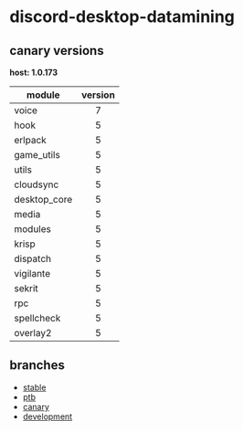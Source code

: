 # discord-desktop-datamining

## canary versions

**host: 1.0.173**

| module | version |
| ------ | :-----: |
| voice | 7 |
| hook | 5 |
| erlpack | 5 |
| game_utils | 5 |
| utils | 5 |
| cloudsync | 5 |
| desktop_core | 5 |
| media | 5 |
| modules | 5 |
| krisp | 5 |
| dispatch | 5 |
| vigilante | 5 |
| sekrit | 5 |
| rpc | 5 |
| spellcheck | 5 |
| overlay2 | 5 |

## branches

- [stable](https://github.com/OpenAsar/discord-desktop-datamining/tree/stable)
- [ptb](https://github.com/OpenAsar/discord-desktop-datamining/tree/ptb)
- [canary](https://github.com/OpenAsar/discord-desktop-datamining/tree/canary)
- [development](https://github.com/OpenAsar/discord-desktop-datamining/tree/development)